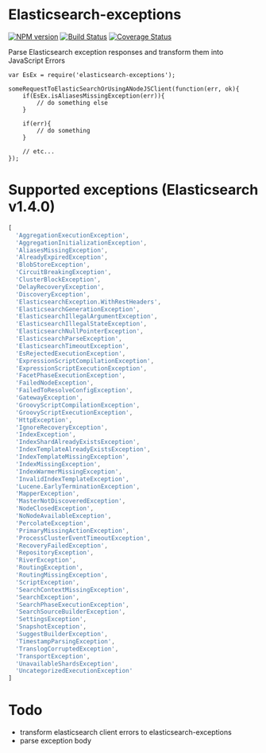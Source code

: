Elasticsearch-exceptions
========================

[![NPM version](https://badge.fury.io/js/elasticsearch-exceptions.svg)](http://badge.fury.io/js/winston-logentries-transport-with-rewriter)
[![Build Status](https://drone.io/github.com/FGRibreau/elasticsearch-exceptions/status.png)](https://drone.io/github.com/FGRibreau/elasticsearch-exceptions/latest)
[![Coverage Status](https://coveralls.io/repos/FGRibreau/elasticsearch-exceptions/badge.png)](https://coveralls.io/r/FGRibreau/elasticsearch-exceptions)

Parse Elasticsearch exception responses and transform them into JavaScript Errors


```
var EsEx = require('elasticsearch-exceptions');

someRequestToElasticSearchOrUsingANodeJSClient(function(err, ok){
    if(EsEx.isAliasesMissingException(err)){
        // do something else
    }

    if(err){
        // do something
    }

    // etc...
});
```

# Supported exceptions (Elasticsearch v1.4.0)

```javascript
[
  'AggregationExecutionException',
  'AggregationInitializationException',
  'AliasesMissingException',
  'AlreadyExpiredException',
  'BlobStoreException',
  'CircuitBreakingException',
  'ClusterBlockException',
  'DelayRecoveryException',
  'DiscoveryException',
  'ElasticsearchException.WithRestHeaders',
  'ElasticsearchGenerationException',
  'ElasticsearchIllegalArgumentException',
  'ElasticsearchIllegalStateException',
  'ElasticsearchNullPointerException',
  'ElasticsearchParseException',
  'ElasticsearchTimeoutException',
  'EsRejectedExecutionException',
  'ExpressionScriptCompilationException',
  'ExpressionScriptExecutionException',
  'FacetPhaseExecutionException',
  'FailedNodeException',
  'FailedToResolveConfigException',
  'GatewayException',
  'GroovyScriptCompilationException',
  'GroovyScriptExecutionException',
  'HttpException',
  'IgnoreRecoveryException',
  'IndexException',
  'IndexShardAlreadyExistsException',
  'IndexTemplateAlreadyExistsException',
  'IndexTemplateMissingException',
  'IndexMissingException',
  'IndexWarmerMissingException',
  'InvalidIndexTemplateException',
  'Lucene.EarlyTerminationException',
  'MapperException',
  'MasterNotDiscoveredException',
  'NodeClosedException',
  'NoNodeAvailableException',
  'PercolateException',
  'PrimaryMissingActionException',
  'ProcessClusterEventTimeoutException',
  'RecoveryFailedException',
  'RepositoryException',
  'RiverException',
  'RoutingException',
  'RoutingMissingException',
  'ScriptException',
  'SearchContextMissingException',
  'SearchException',
  'SearchPhaseExecutionException',
  'SearchSourceBuilderException',
  'SettingsException',
  'SnapshotException',
  'SuggestBuilderException',
  'TimestampParsingException',
  'TranslogCorruptedException',
  'TransportException',
  'UnavailableShardsException',
  'UncategorizedExecutionException'
]
```

# Todo

- transform elasticsearch client errors to elasticsearch-exceptions
- parse exception body
